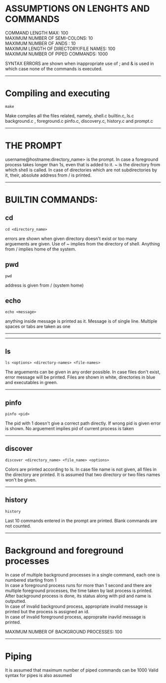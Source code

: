 # ASSUMPTIONS ON LENGHTS AND COMMANDS

COMMAND LENGTH MAX: 100  
MAXIMUM NUMBER OF SEMI-COLONS: 10  
MAXIMUM NUMBER OF ANDS : 10  
MAXIMUM LENGTH OF DIRECTORY/FILE NAMES: 100  
MAXIMUM NUMBER OF PIPED COMMANDS: 1000

SYNTAX ERRORS are shown when inappropriate use of ; and & is used in which case none of the commands is executed.

---

# Compiling and executing

`make`

Make compiles all the files related, namely, shell.c builtin.c, ls.c background.c , foreground.c pinfo.c, discovery.c, history.c and prompt.c

---

# THE PROMPT

username@hostname:directory_name> is the prompt. In case a foreground process takes longer than 1s, even that is added to it. ~ is the directory from which shell is called. In case of directories which are not subdirectories by it, their, absolute address from / is printed.

---

# BUILTIN COMMANDS:

## cd

`cd <directory_name>`

errors are shown when given directory doesn't exist
or too many arguements are given. Use of ~ implies from the directory of shell. Anything from / implies home of the system.

## pwd

`pwd`

address is given from / (system home)

## echo

`echo <message>`

anything inside message is printed as it. Message is of single line. Multiple spaces or tabs are taken as one

---
---

## ls 

`ls <options> <directory-names> <file-names>`

The arguements can be given in any order possible. In case files don't exist, error message will be printed. Files are shown in white, directories in blue and executables in green.

---

## pinfo

`pinfo <pid> `

The pid with 1 doesn't give a correct path directly. If wrong pid is given error is shown. No arguement implies pid of current process is taken

---

## discover

`discover <directory_name> <file_name> <options>`

Colors are printed according to ls. In case file name is not given, all files in the directory are printed. It is assumed that two directory or two files names won't be given.

---

## history

`history`

Last 10 commands entered in the prompt are printed. Blank commands are not counted.

---

# Background and foreground processes

In case of multiple background processes in a single command, each one is numbered starting from 1  
In case a foreground process runs for more than 1 second and there are multiple foreground processes, the time taken by last process is printed.  
After background process is done, its status along with pid and name is outputted.  
In case of invalid background process, appropriate invalid message is printed but the process is assigned an id.  
In case of invalid foreground process, appropraite inavlid message is printed.

MAXIMUM NUMBER OF BACKGROUND PROCESSES: 100

---

# Piping

It is assumed that maximum number of piped commands can be 1000
Valid syntax for pipes is also assumed